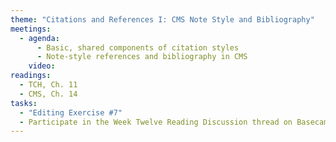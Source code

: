```yaml
---
theme: "Citations and References I: CMS Note Style and Bibliography"
meetings:
  - agenda:
      - Basic, shared components of citation styles
      - Note-style references and bibliography in CMS
    video:
readings:
  - TCH, Ch. 11
  - CMS, Ch. 14
tasks:
  - "Editing Exercise #7"
  - Participate in the Week Twelve Reading Discussion thread on Basecamp
---
```

